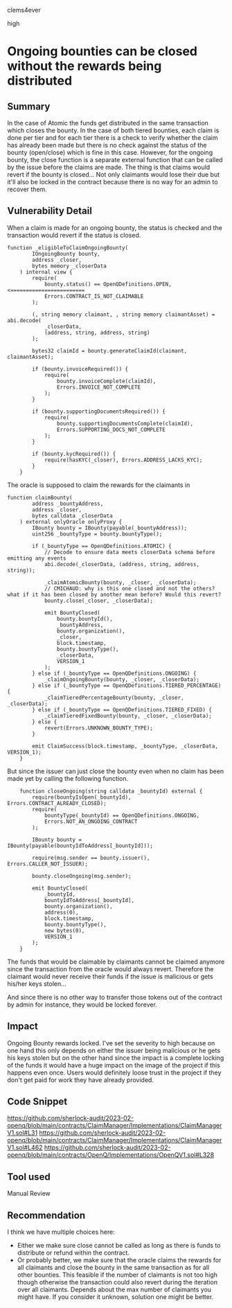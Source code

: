 clems4ever

high

# Ongoing bounties can be closed without the rewards being distributed

## Summary

In the case of Atomic the funds get distributed in the same transaction which closes the bounty. In the case of both tiered bounties, each claim is done per tier and for each tier there is a check to verify whether the claim has already been made but there is no check against the status of the bounty (open/close) which is fine in this case. However, for the ongoing bounty, the close function is a separate external function that can be called by the issue before the claims are made. The thing is that claims would revert if the bounty is closed... Not only claimants would lose their due but it'll also be locked in the contract because there is no way for an admin to recover them.

## Vulnerability Detail

When a claim is made for an ongoing bounty, the status is checked and the transaction would revert if the status is closed.

```solidity
function _eligibleToClaimOngoingBounty(
        IOngoingBounty bounty,
        address _closer,
        bytes memory _closerData
    ) internal view {
        require(
            bounty.status() == OpenQDefinitions.OPEN,  <========================
            Errors.CONTRACT_IS_NOT_CLAIMABLE
        );

        (, string memory claimant, , string memory claimantAsset) = abi.decode(
            _closerData,
            (address, string, address, string)
        );

        bytes32 claimId = bounty.generateClaimId(claimant, claimantAsset);

        if (bounty.invoiceRequired()) {
            require(
                bounty.invoiceComplete(claimId),
                Errors.INVOICE_NOT_COMPLETE
            );
        }

        if (bounty.supportingDocumentsRequired()) {
            require(
                bounty.supportingDocumentsComplete(claimId),
                Errors.SUPPORTING_DOCS_NOT_COMPLETE
            );
        }

        if (bounty.kycRequired()) {
            require(hasKYC(_closer), Errors.ADDRESS_LACKS_KYC);
        }
    }
```

The oracle is supposed to claim the rewards for the claimants in

```solidity
function claimBounty(
        address _bountyAddress,
        address _closer,
        bytes calldata _closerData
    ) external onlyOracle onlyProxy {
        IBounty bounty = IBounty(payable(_bountyAddress));
        uint256 _bountyType = bounty.bountyType();

        if (_bountyType == OpenQDefinitions.ATOMIC) {
            // Decode to ensure data meets closerData schema before emitting any events
            abi.decode(_closerData, (address, string, address, string));

            _claimAtomicBounty(bounty, _closer, _closerData);
            // CMICHAUD: why is this one closed and not the others? what if it has been closed by another mean before? Would this revert?
            bounty.close(_closer, _closerData);

            emit BountyClosed(
                bounty.bountyId(),
                _bountyAddress,
                bounty.organization(),
                _closer,
                block.timestamp,
                bounty.bountyType(),
                _closerData,
                VERSION_1
            );
        } else if (_bountyType == OpenQDefinitions.ONGOING) {
            _claimOngoingBounty(bounty, _closer, _closerData);
        } else if (_bountyType == OpenQDefinitions.TIERED_PERCENTAGE) {
            _claimTieredPercentageBounty(bounty, _closer, _closerData);
        } else if (_bountyType == OpenQDefinitions.TIERED_FIXED) {
            _claimTieredFixedBounty(bounty, _closer, _closerData);
        } else {
            revert(Errors.UNKNOWN_BOUNTY_TYPE);
        }

        emit ClaimSuccess(block.timestamp, _bountyType, _closerData, VERSION_1);
    }
```

But since the issuer can just close the bounty even when no claim has been made yet by calling the following function.

```solidity
    function closeOngoing(string calldata _bountyId) external {
        require(bountyIsOpen(_bountyId), Errors.CONTRACT_ALREADY_CLOSED);
        require(
            bountyType(_bountyId) == OpenQDefinitions.ONGOING,
            Errors.NOT_AN_ONGOING_CONTRACT
        );

        IBounty bounty = IBounty(payable(bountyIdToAddress[_bountyId]));

        require(msg.sender == bounty.issuer(), Errors.CALLER_NOT_ISSUER);

        bounty.closeOngoing(msg.sender);

        emit BountyClosed(
            _bountyId,
            bountyIdToAddress[_bountyId],
            bounty.organization(),
            address(0),
            block.timestamp,
            bounty.bountyType(),
            new bytes(0),
            VERSION_1
        );
    }
```
The funds that would be claimable by claimants cannot be claimed anymore since the transaction from the oracle would always revert. Therefore the claimant would never receive their funds if the issue is malicious or gets his/her keys stolen...

And since there is no other way to transfer those tokens out of the contract by admin for instance, they would be locked forever.

## Impact

Ongoing Bounty rewards locked.
I've set the severity to high because on one hand this only depends on either the issuer being malicious or he gets his keys stolen but on the other hand since the impact is a complete locking of the funds it would have a huge impact on the image of the project if this happens even once. Users would definitely loose trust in the project if they don't get paid for work they have already provided.

## Code Snippet

https://github.com/sherlock-audit/2023-02-openq/blob/main/contracts/ClaimManager/Implementations/ClaimManagerV1.sol#L31
https://github.com/sherlock-audit/2023-02-openq/blob/main/contracts/ClaimManager/Implementations/ClaimManagerV1.sol#L462
https://github.com/sherlock-audit/2023-02-openq/blob/main/contracts/OpenQ/Implementations/OpenQV1.sol#L328

## Tool used

Manual Review

## Recommendation

I think we have multiple choices here:
- Either we make sure close cannot be called as long as there is funds to distribute or refund within the contract.
- Or probably better, we make sure that the oracle claims the rewards for all claimants and close the bounty in the same transaction as for all other bounties. This feasible if the number of claimants is not too high though otherwise the transaction could also revert during the iteration over all claimants. Depends about the max number of claimants you might have. If you consider it unknown, solution one might be better.